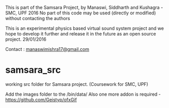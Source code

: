 
  This is part of the Samsara Project, by Manaswi, Siddharth and Kushagra - SMC, UPF 2016
  No part of this code may be used (directly or modified) without contacting the authors

  This is an experimental physics based virtual sound system project and we hope to develop it further and release it in the future as an open source project.
  29/01/2016

  Contact : manaswimishra17@gmail.com

# samsara_src
working src folder for Samsara project. (Coursework for SMC, UPF)

Add the images folder to the /bin/data/
Also one more addon is required - https://github.com/Geistyp/ofxGif
